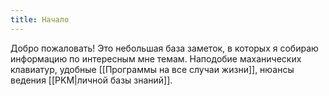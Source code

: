 ```yaml
---
title: Начало
---
```

Добро пожаловать! Это небольшая база заметок, в которых я собираю информацию по интересным мне темам. Наподобие маханических клавиатур, удобные [[Программы на все случаи жизни]], нюансы ведения [[PKM|личной базы знаний]].